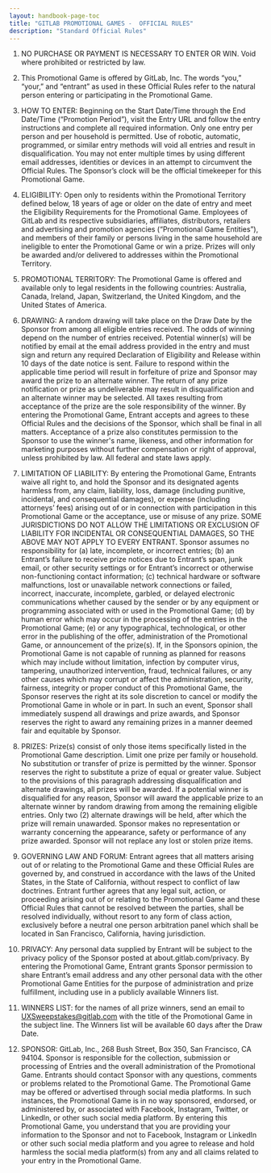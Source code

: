 ```yaml
---
layout: handbook-page-toc
title: "GITLAB PROMOTIONAL GAMES -  OFFICIAL RULES"
description: "Standard Official Rules"
---
```


1. NO PURCHASE OR PAYMENT IS NECESSARY TO ENTER OR WIN. Void where prohibited or restricted by law. 

1. This Promotional Game is offered by GitLab, Inc. The words “you,” “your,” and “entrant” as used in these Official Rules refer to the natural person entering or participating in the Promotional Game. 

1. HOW TO ENTER: Beginning on the Start Date/Time through the End Date/Time (“Promotion Period”),  visit the Entry URL and follow the entry instructions and complete all required information. Only one entry per person and per household is permitted. Use of robotic, automatic, programmed, or similar entry methods will void all entries and result in disqualification. You may not enter multiple times by using different email addresses, identities or devices in an attempt to circumvent the Official Rules. The Sponsor’s clock will be the official timekeeper for this Promotional Game.

1. ELIGIBILITY:  Open only to residents within the Promotional Territory defined below, 18 years of age or older on the date of entry and meet the Eligibility Requirements for the Promotional Game. Employees of GitLab and its respective subsidiaries, affiliates, distributors, retailers and advertising and promotion agencies (“Promotional Game Entities”), and members of their family or persons living in the same household are ineligible to enter the Promotional Game or win a prize. Prizes will only be awarded and/or delivered to addresses within the Promotional Territory.

1. PROMOTIONAL TERRITORY: The Promotional Game is offered and available only to legal residents in the following countries: Australia, Canada, Ireland, Japan, Switzerland, the United Kingdom, and the United States of America. 

1. DRAWING: A random drawing will take place on the Draw Date by the Sponsor from among all eligible entries received. The odds of winning depend on the number of entries received. Potential winner(s) will be notified by email at the email address provided in the entry and must sign and return any required Declaration of Eligibility and Release within 10 days of the date notice is sent. Failure to respond within the applicable time period will result in forfeiture of prize and Sponsor may award the prize to an alternate winner. The return of any prize notification or prize as undeliverable may result in disqualification and an alternate winner may be selected. All taxes resulting from acceptance of the prize are the sole responsibility of the winner. By entering the Promotional Game, Entrant accepts and agrees to these Official Rules and the decisions of the Sponsor, which shall be final in all matters. Acceptance of a prize also constitutes permission to the Sponsor to use the winner's name, likeness, and other information for marketing purposes without further compensation or right of approval, unless prohibited by law. All federal and state laws apply. 

1. LIMITATION OF LIABILITY: By entering the Promotional Game, Entrants waive all right to, and hold the Sponsor and its designated agents harmless from, any claim, liability, loss, damage (including punitive, incidental, and consequential damages), or expense (including attorneys’ fees) arising out of or in connection with participation in this Promotional Game or the acceptance, use or misuse of any prize. SOME JURISDICTIONS DO NOT ALLOW THE LIMITATIONS OR EXCLUSION OF LIABILITY FOR INCIDENTAL OR CONSEQUENTIAL DAMAGES, SO THE ABOVE MAY NOT APPLY TO EVERY ENTRANT. Sponsor assumes no responsibility for (a) late, incomplete, or incorrect entries; (b) an Entrant’s failure to receive prize notices due to Entrant’s span, junk email, or other security settings or for Entrant’s incorrect or otherwise non-functioning contact information; (c) technical hardware or software malfunctions, lost or unavailable network connections or failed, incorrect, inaccurate, incomplete, garbled, or delayed electronic communications whether caused by the sender or by any equipment or programming associated with or used in the Promotional Game; (d) by human error which may occur in the processing of the entries in the Promotional Game; (e) or any typographical, technological, or other error in the publishing of the offer, administration of the Promotional Game, or announcement of the prize(s). If, in the Sponsors opinion, the Promotional Game is not capable of running as planned for reasons which may include without limitation, infection by computer virus, tampering, unauthorized intervention, fraud, technical failures, or any other causes which may corrupt or affect the administration, security, fairness, integrity or proper conduct of this Promotional Game, the Sponsor reserves the right at its sole discretion to cancel or modify the Promotional Game in whole or in part. In such an event, Sponsor shall immediately suspend all drawings and prize awards, and Sponsor reserves the right to award any remaining prizes in a manner deemed fair and equitable by Sponsor. 

1. PRIZES: Prize(s) consist of only those items specifically listed in the Promotional Game description. Limit one prize per family or household. No substitution or transfer of prize is permitted by the winner. Sponsor reserves the right to substitute a prize of equal or greater value. Subject to the provisions of this paragraph addressing disqualification and alternate drawings, all prizes will be awarded. If a potential winner is disqualified for any reason, Sponsor will award the applicable prize to an alternate winner by random drawing from among the remaining eligible entries. Only two (2) alternate drawings will be held, after which the prize will remain unawarded. Sponsor makes no representation or warranty concerning the appearance, safety or performance of any prize awarded. Sponsor will not replace any lost or stolen prize items.


1. GOVERNING LAW AND FORUM:  Entrant agrees that all matters arising out of or relating to the Promotional Game and these Official Rules are governed by, and construed in accordance with the laws of the United States, in the State of California, without respect to conflict of law doctrines. Entrant further agrees that any legal suit, action, or proceeding arising out of or relating to the Promotional Game and these Official Rules that cannot be resolved between the parties, shall be resolved individually, without resort to any form of class action, exclusively before a neutral one person arbitration panel which shall be located in San Francisco, California, having jurisdiction. 

1. PRIVACY: Any personal data supplied by Entrant will be subject to the privacy policy of the Sponsor posted at about.gitlab.com/privacy. By entering the Promotional Game, Entrant grants Sponsor permission to share Entrant’s email address and any other personal data  with the other Promotional Game Entities for the purpose of administration and prize fulfillment, including use in a publicly available Winners list.

1. WINNERS LIST: for the names of all prize winners, send an email to UXSweepstakes@gitlab.com with the title of the Promotional Game in the subject line. The Winners list will be available 60 days after the Draw Date.

1. SPONSOR: GitLab, Inc., 268 Bush Street,  Box 350, San Francisco, CA 94104. Sponsor is responsible for the collection, submission or processing of Entries and the overall administration of the Promotional Game. Entrants should contact Sponsor with any questions, comments or problems related to the Promotional Game. The Promotional Game may be offered or advertised through social media platforms. In such instances, the Promotional Game is in no way sponsored, endorsed, or administered by, or associated with Facebook, Instagram, Twitter, or LinkedIn, or other such social media platform. By entering this Promotional Game, you understand that you are providing your information to the Sponsor and not to Facebook, Instagram or LinkedIn or other such social media platform and you agree to release and hold harmless the social media platform(s) from any and all claims related to your entry in the Promotional Game. 

